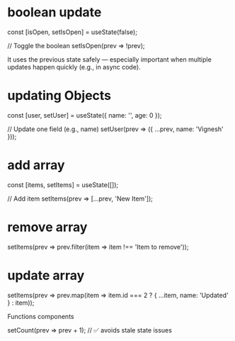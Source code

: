 # boolean update

const [isOpen, setIsOpen] = useState(false);

// Toggle the boolean
setIsOpen(prev => !prev);

It uses the previous state safely — especially important when multiple updates happen quickly (e.g., in async code).

# updating Objects

const [user, setUser] = useState({ name: '', age: 0 });

// Update one field (e.g., name)
setUser(prev => ({
...prev,
name: 'Vignesh'
}));

# add array

const [items, setItems] = useState([]);

// Add item
setItems(prev => [...prev, 'New Item']);

# remove array

setItems(prev => prev.filter(item => item !== 'Item to remove'));

# update array

setItems(prev => prev.map(item => item.id === 2 ? { ...item, name: 'Updated' } : item));

Functions components

setCount(prev => prev + 1); // ✅ avoids stale state issues
